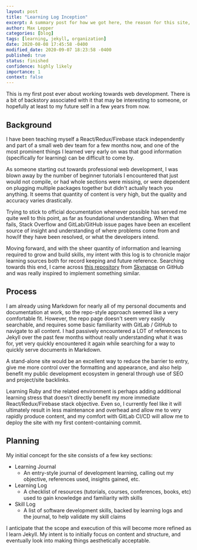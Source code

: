```yaml
---
layout: post
title: "Learning Log Inception"
excerpt: A summary post for how we got here, the reason for this site, and my hopes for how it develops
author: Max Lepper
categories: [blog]
tags: [learning, jekyll, organization]
date: 2020-08-08 17:45:58 -0400
modified_date: 2020-09-07 18:23:58 -0400
published: true
status: finished
confidence: highly likely
importance: 1
context: false
---
```


This is my first post ever about working towards web development. There is a bit of backstory associated with it that may be interesting to someone, or hopefully at least to my future self in a few years from now.

## Background

I have been teaching myself a React/Redux/Firebase stack independently and part of a small web dev team for a few months now, and one of the most prominent things I learned very early on was that good information (specifically for learning) can be difficult to come by.

As someone starting out towards professional web development, I was blown away by the number of beginner tutorials I encountered that just would not compile, or had whole sections were missing, or were dependent on plugging multiple packages together but didn't actually teach you anything. It seems that quantity of content is very high, but the quality and accuracy varies drastically.

Trying to stick to official documentation whenever possible has served me quite well to this point, as far as foundational understanding. When that fails, Stack Overflow and GitLab/GitHub issue pages have been an excellent source of insight and understanding of where problems come from and how/if they have been resolved, or what the developers intend.

Moving forward, and with the sheer quantity of information and learning required to grow and build skills, my intent with this log is to chronicle major learning sources both for record keeping and future reference. Searching towards this end, I came across [this repository](https://github.com/Syknapse/My-Learning-Tracker) from [Skynapse](https://github.com/Syknapse) on GitHub and was really inspired to implement something similar.

## Process

I am already using Markdown for nearly all of my personal documents and documentation at work, so the repo-style approach seemed like a very comfortable fit. However, the repo page doesn't seem very easily searchable, and requires some basic familiarity with GitLab / GitHub to navigate to all content. I had passively encountered a LOT of references to Jekyll over the past few months without really understanding what it was for, yet very quickly encountered it again while searching for a way to quickly serve documents in Markdown.

A stand-alone site would be an excellent way to reduce the barrier to entry, give me more control over the formatting and appearance, and also help benefit my public development ecosystem in general through use of SEO and project/site backlinks.

Learning Ruby and the related environment is perhaps adding additional learning stress that doesn't directly benefit my more immediate React/Redux/Firebase stack objective. Even so, I currently feel like it will ultimately result in less maintenance and overhead and allow me to very rapidly produce content, and my comfort with GitLab CI/CD will allow me to deploy the site with my first content-containing commit.

## Planning

My initial concept for the site consists of a few key sections:

- Learning Journal
  - An entry-style journal of development learning, calling out my objective, references used, insights gained, etc.
- Learning Log
  - A checklist of resources (tutorials, courses, conferences, books, etc) used to gain knowledge and familiarity with skills
- Skill Log
  - A list of software development skills, backed by learning logs and the journal, to help validate my skill claims

I anticipate that the scope and execution of this will become more refined as I learn Jekyll. My intent is to initially focus on content and structure, and eventually look into making things aesthetically acceptable.
